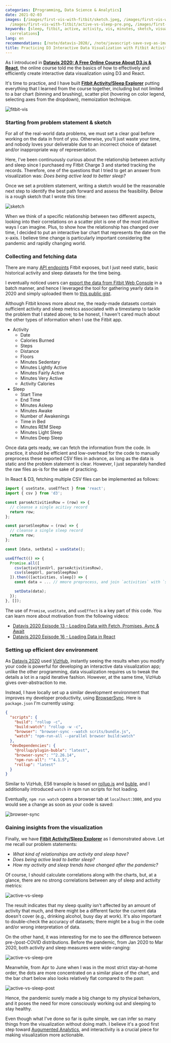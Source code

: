 ```yaml
---
categories: [Programming, Data Science & Analytics]
date: 2021-02-03
images: [/images/first-vis-with-fitbit/sketch.jpeg, /images/first-vis-with-fitbit/active-vs-sleep.png,
  /images/first-vis-with-fitbit/active-vs-sleep-pre.png, /images/first-vis-with-fitbit/active-vs-sleep-post.png]
keywords: [sleep, fitbit, active, activity, vis, minutes, sketch, visualization, data,
  correlations]
lang: en
recommendations: [/note/datavis-2020/, /note/javascript-save-svg-as-image/, /note/unusual-drinking-and-eating-habits/]
title: Practicing D3 Interactive Data Visualization with Fitbit Activity/Sleep Log
---
```


As I introduced in **[Datavis 2020: A Free Online Course About D3.js & React](/note/end/datavis-2020)**, the online course told me the basics of how to effectively and efficiently create interactive data visualization using D3 and React. 

It's time to practice, and I have built **[Fitbit Activity/Sleep Explorer](https://takuti.github.io/fitbit-vis/)** putting everything that I learned from the course together, including but not limited to a bar chart (binning and brushing), scatter plot (hovering on color legend, selecting axes from the dropdown), memoization technique.

![fitbit-vis](/images/first-vis-with-fitbit/fitbit-vis.gif)

### Starting from problem statement & sketch

For all of the real-world data problems, we must set a clear goal before working on the data in front of you. Otherwise, you'll just waste your time, and nobody loves your deliverable due to an incorrect choice of dataset and/or inappropriate way of representation.

Here, I've been continuously curious about the relationship between activity and sleep since I purchased my Fitbit Charge 3 and started tracking the records. Therefore, one of the questions that I tried to get an answer from visualization was: *Does being active lead to better sleep?*

Once we set a problem statement, writing a sketch would be the reasonable next step to identify the best path forward and assess the feasibility. Below is a rough sketch that I wrote this time:

![sketch](/images/first-vis-with-fitbit/sketch.jpeg)

When we think of a specific relationship between two different aspects, looking into their correlations on a scatter plot is one of the most intuitive ways I can imagine. Plus, to show how the relationship has changed over time, I decided to put an interactive bar chart that represents the date on the x-axis. I believe time change is particularly important considering the pandemic and rapidly changing world.

### Collecting and fetching data

There are many [API endpoints](https://dev.fitbit.com/build/reference/web-api/) Fitbit exposes, but I just need static, basic historical activity and sleep datasets for the time being. 

I eventually noticed users can [export the data from Fitbit Web Console](https://help.fitbit.com/articles/en_US/Help_article/1133.htm) in a batch manner, and hence I leveraged the tool for gathering yearly data in 2020 and simply uploaded them to [this public gist](https://gist.github.com/takuti/f7adf1c14de7c6ec8f1502173efb38d7).

Although Fitbit knows more about me, the ready-made datasets contain sufficient activity and sleep metrics associated with a timestamp to tackle the problem that I stated above; to be honest, I haven't cared much about the other types of information when I use the Fitbit app.

- Activity
  - Date  
  - Calories Burned 
  - Steps 
  - Distance  
  - Floors  
  - Minutes Sedentary 
  - Minutes Lightly Active  
  - Minutes Fairly Active 
  - Minutes Very Active 
  - Activity Calories
- Sleep
  - Start Time  
  - End Time  
  - Minutes Asleep  
  - Minutes Awake 
  - Number of Awakenings  
  - Time in Bed 
  - Minutes REM Sleep 
  - Minutes Light Sleep 
  - Minutes Deep Sleep

Once data gets ready, we can fetch the information from the code. In practice, it should be efficient and low-overhead for the code to manually preprocess these exported CSV files in advance, as long as the data is static and the problem statement is clear. However, I just separately handled the raw files as-is for the sake of practicing.

In React & D3, fetching multiple CSV files can be implemented as follows:

```js
import { useState, useEffect } from 'react';
import { csv } from 'd3';

const parseActivitiesRow = (row) => {
  // cleanse a single acitivy record
  return row;
};

const parseSleepRow = (row) => {
  // cleanse a single sleep record
  return row;
};

const [data, setData] = useState();

useEffect(() => {
  Promise.all([
    csv(activitiesUrl, parseActivitiesRow),
    csv(sleepUrl, parseSleepRow)
  ]).then(([activities, sleep]) => {
    const data = ... // mmore preprocess, and join `activities` with `sleep`

    setData(data);
  });
}, []);
```

The use of `Promise`, `useState`, and `useEffect` is a key part of this code. You can learn more about motivation from the following videos:

- [Datavis 2020 Episode 13 - Loading Data with Fetch, Promises, Aync & Await](https://www.youtube.com/watch?v=1UBraY8Z7uI)
- [Datavis 2020 Episode 16 - Loading Data in React](https://www.youtube.com/watch?v=asscsklxokE)

### Setting up efficient dev environment

As [Datavis 2020](https://datavis.tech/datavis-2020/) used [VizHub](https://vizhub.com/), instantly seeing the results when you modify your code is powerful for developing an interactive data visualization app; unlike the other programming, data visualization requires us to tweak the details a lot in a rapid iterative fashion. However, at the same time, VizHub gives over-abstraction to me.

Instead, I have locally set up a similar development environment that improves my developer productivity, using [BrowserSync](https://browsersync.io/). Here is `package.json` I'm currently using:

```json
{
  "scripts": {
    "build": "rollup -c",
    "build:watch": "rollup -w -c",
    "browser": "browser-sync --watch scrits/bundle.js",
    "watch": "npm-run-all --parallel browser build:watch"
  },
  "devDependencies": {
    "@rollup/plugin-buble": "latest",
    "browser-sync": "^2.26.14",
    "npm-run-all": "^4.1.5",
    "rollup": "latest"
  }
}
```

Similar to VizHub, ES6 transpile is based on [rollup.js](https://www.rollupjs.org/guide/en/) and [buble](https://github.com/bublejs/buble), and I additionally introduced `watch` in npm run scripts for hot loading.

Eventually, `npm run watch` opens a browser tab at `localhost:3000`, and you would see a change as soon as your code is saved:

![browser-sync](/images/first-vis-with-fitbit/browser-sync.gif)

### Gaining insights from the visualization

Finally, we have **[Fitbit Activity/Sleep Explorer](https://takuti.github.io/fitbit-vis/)** as I demonstrated above. Let me recall our problem statements: 

- *What kind of relationships are activity and sleep have?*
- *Does being active lead to better sleep?*
- *How my activity and sleep trends have changed after the pandemic?*

Of course, I should calculate correlations along with the charts, but, at a glance, there are no strong correlations between any of sleep and activity metrics:

![active-vs-sleep](/images/first-vis-with-fitbit/active-vs-sleep.png)

The result indicates that my sleep quality isn't affected by an amount of activity that much, and there might be a different factor the current data doesn't cover (e.g., drinking alcohol, busy day at work). It's also important to double-check the accuracy of datasets; there might be a bug in the code and/or wrong interpretation of data.

On the other hand, it was interesting for me to see the difference between pre-/post-COVID distributions. Before the pandemic, from Jan 2020 to Mar 2020, both activity and sleep measures were wide-ranging:

![active-vs-sleep-pre](/images/first-vis-with-fitbit/active-vs-sleep-pre.png)

Meanwhile, from Apr to June when I was in the most strict stay-at-home order, the dots are more concentrated on a similar place of the chart, and the bar chart below also looks relatively flat compared to the past:

![active-vs-sleep-post](/images/first-vis-with-fitbit/active-vs-sleep-post.png)

Hence, the pandemic surely made a big change to my physical behaviors, and it poses the need for more consciously working out and sleeping to stay healthy.

Even though what I've done so far is quite simple, we can infer so many things from the visualization without doing math. I believe it's a good first step toward [Augumented Analytics](/note/augmented-analytics/), and interactivity is a crucial piece for making visualization more actionable.